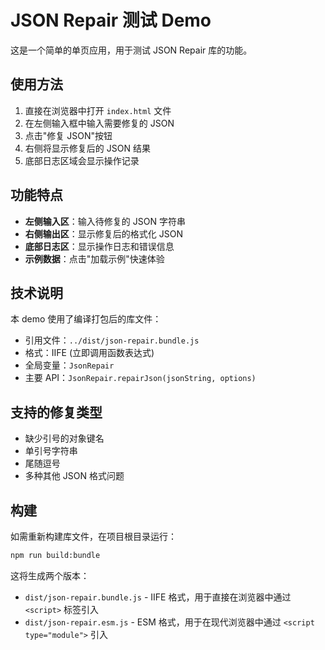 # JSON Repair 测试 Demo

这是一个简单的单页应用，用于测试 JSON Repair 库的功能。

## 使用方法

1. 直接在浏览器中打开 `index.html` 文件
2. 在左侧输入框中输入需要修复的 JSON
3. 点击"修复 JSON"按钮
4. 右侧将显示修复后的 JSON 结果
5. 底部日志区域会显示操作记录

## 功能特点

- **左侧输入区**：输入待修复的 JSON 字符串
- **右侧输出区**：显示修复后的格式化 JSON
- **底部日志区**：显示操作日志和错误信息
- **示例数据**：点击"加载示例"快速体验

## 技术说明

本 demo 使用了编译打包后的库文件：
- 引用文件：`../dist/json-repair.bundle.js`
- 格式：IIFE (立即调用函数表达式)
- 全局变量：`JsonRepair`
- 主要 API：`JsonRepair.repairJson(jsonString, options)`

## 支持的修复类型

- 缺少引号的对象键名
- 单引号字符串
- 尾随逗号
- 多种其他 JSON 格式问题

## 构建

如需重新构建库文件，在项目根目录运行：

```bash
npm run build:bundle
```

这将生成两个版本：
- `dist/json-repair.bundle.js` - IIFE 格式，用于直接在浏览器中通过 `<script>` 标签引入
- `dist/json-repair.esm.js` - ESM 格式，用于在现代浏览器中通过 `<script type="module">` 引入
